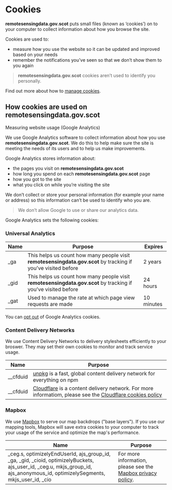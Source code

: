  
Cookies 
======= 
 
**remotesensingdata.gov.scot** puts small files (known as ‘cookies’) on to your computer to collect information about how you browse the site. 
 
Cookies are used to: 
 
- measure how you use the website so it can be updated and improved based on your needs 
- remember the notifications you’ve seen so that we don’t show them to you again 
 
> **remotesensingdata.gov.scot** cookies aren’t used to identify you personally. 
 
Find out more about how to [manage cookies](https://www.aboutcookies.org/). 
 
How cookies are used on **remotesensingdata.gov.scot** 
----------------------- 
 
Measuring website usage (Google Analytics) 
 
We use Google Analytics software to collect information about how you use **remotesensingdata.gov.scot**. We do this to help make sure the site is meeting the needs of its users and to help us make improvements. 
 
Google Analytics stores information about: 
 
- the pages you visit on **remotesensingdata.gov.scot** 
- how long you spend on each **remotesensingdata.gov.scot** page 
- how you got to the site  
- what you click on while you’re visiting the site 
 
We don’t collect or store your personal information (for example your name or address) so this information can’t be used to identify who you are. 
 
> We don’t allow Google to use or share our analytics data. 
 
Google Analytics sets the following cookies: 
 
### Universal Analytics 
 
| Name          | Purpose       | Expires  | 
| ------------- | ------------- | -----    | 
| _ga           | This helps us count how many people visit **remotesensingdata.gov.scot** by tracking if you’ve visited before | 2 years    | 
| _gid          |   This helps us count how many people visit **remotesensingdata.gov.scot** by tracking if you’ve visited before | 24 hours | 
| _gat          | Used to manage the rate at which page view requests are made | 10 minutes | 
 
You can [opt out](https://tools.google.com/dlpage/gaoptout) of Google Analytics cookies. 

### Content Delivery Networks

We use Content Delivery Networks to delivery stylesheets efficiently to your broswer. They may set their own cookies to monitor and track service usage.

| Name          | Purpose       | 
| ------------- | ------------- | 
| __cfduid      | [unpkg](ttps://unpkg.com) is a fast, global content delivery network for everything on npm | 
| __cfduid      | [Cloudflare](https://www.cloudflare.com/) is a content delivery network. For more informatiom, please see the [Cloudflare cookies policy](https://www.cloudflare.com/cookie-policy/)              | 

### Mapbox 
 
We use [Mapbox](https://www.mapbox.com) to serve our map backdrops ("base layers"). If you use our mapping tools, Mapbox will save extra cookies to your computer to track your usage of the service and optimize the map's performance. 
 
| Name          | Purpose       | 
| ------------- | ------------- | 
| _ceg.s, optimizelyEndUserId, ajs_group_id, _ga, _gid, _cioid, optimizelyBuckets, ajs_user_id, _ceg.u, mkjs_group_id, ajs_anonymous_id, optimizelySegments, mkjs_user_id, _cio      | For more information, please see the [Mapbox privacy policy](https://www.mapbox.com/privacy/). | 
 